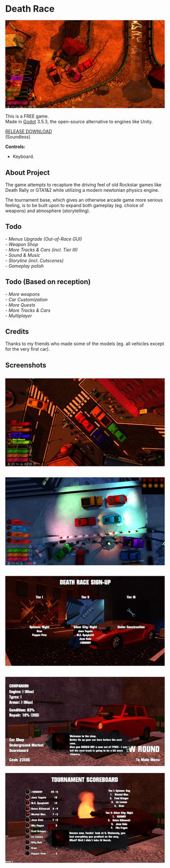 # Death Race  
  
![main_preview](_screenshots/00.png)  
  
This is a FREE game.  
Made in [Godot](https://github.com/godotengine/godot) 3.5.3, the open-source alternative to engines like Unity.

[RELEASE DOWNLOAD](https://github.com/Dark-Gran/Death-Race/releases/tag/v0.1-alpha)  
(Soundless)  
  
**Controls:**  
- Keyboard.  
  
## About Project  
  
The game attempts to recapture the driving feel of old Rockstar games like Death Rally or GTA1&2 while utilizing a modern newtonian physics engine.  
  
The tournament base, which gives an otherwise arcade game more serious feeling, is to be built upon to expand both gameplay (eg. choice of weapons) and atmosphere (storytelling).  
  
## Todo  
  
_- Menus Upgrade (Out-of-Race GUI)_  
_- Weapon Shop_  
_- More Tracks & Cars (incl. Tier III)_  
_- Sound & Music_  
_- Storyline (incl. Cutscenes)_  
_- Gameplay polish_  

## Todo (Based on reception)
_- More weapons_  
_- Car Customization_  
_- More Quests_  
_- More Tracks & Cars_  
_- Multiplayer_  
  
## Credits  
  
Thanks to my friends who made some of the models (eg. all vehicles except for the very first car).  
  
## Screenshots  
  
![preview1](_screenshots/01.png)  
---  
![preview2](_screenshots/02.png)  
---  
![preview3](_screenshots/03.png)  
---  
![preview4](_screenshots/04.png)  
---  
![preview5](_screenshots/05.png)  
  
